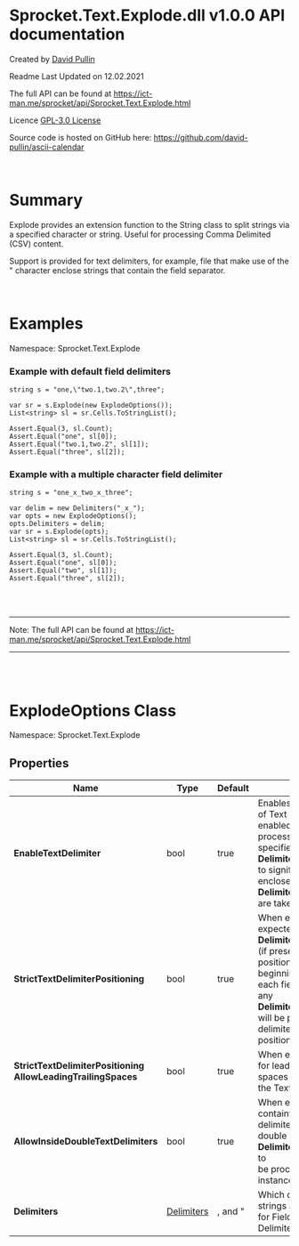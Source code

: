 # Sprocket.Text.Explode.dll v1.0.0 API documentation

Created by [David Pullin](https://ict-man.me)

Readme Last Updated on 12.02.2021

The full API can be found at https://ict-man.me/sprocket/api/Sprocket.Text.Explode.html

Licence [GPL-3.0 License](https://www.gnu.org/licenses/gpl-3.0.en.html)

Source code is hosted on GitHub here: https://github.com/david-pullin/ascii-calendar


<br>

# Summary

Explode provides an extension function to the String class to split strings via a specified character or string.  Useful for processing Comma Delimited (CSV) content.

Support is provided for text delimiters, for example, file that make use of the " character enclose strings that contain the field separator.

<br>


# Examples

Namespace: Sprocket.Text.Explode

### Example with default field delimiters

    string s = "one,\"two.1,two.2\",three";

    var sr = s.Explode(new ExplodeOptions());
    List<string> sl = sr.Cells.ToStringList();

    Assert.Equal(3, sl.Count);
    Assert.Equal("one", sl[0]);
    Assert.Equal("two.1,two.2", sl[1]);
    Assert.Equal("three", sl[2]);

### Example with a multiple character field delimiter

    string s = "one_x_two_x_three";

    var delim = new Delimiters("_x_");
    var opts = new ExplodeOptions();
    opts.Delimiters = delim;
    var sr = s.Explode(opts);
    List<string> sl = sr.Cells.ToStringList();

    Assert.Equal(3, sl.Count);
    Assert.Equal("one", sl[0]);
    Assert.Equal("two", sl[1]);
    Assert.Equal("three", sl[2]);

<br>
<br>

---
Note: The full API can be found at https://ict-man.me/sprocket/api/Sprocket.Text.Explode.html

---

<br>
<br>

# ExplodeOptions Class

Namespace: Sprocket.Text.Explode

## Properties

| Name | Type | Default | Summary |
|---|---|---|---|
| **EnableTextDelimiter** | bool | true | Enables the processing of Text Delimiters. When enabled, **Explode** will process instances of the specified **Delimiters.TextDelimiter** to signify that any enclosed **Delimiters.FieldDelimiter** are taken as content. |
| **StrictTextDelimiterPositioning** | bool | true | When enabled it is expected that the **Delimiters.TextDelimiter** (if present), it is positioned at then beginning and end of each field.  If disabled, any **Delimiters.TextDelimiter** will be processed as a delimiter regardless of its position. |
| **StrictTextDelimiterPositioning AllowLeadingTrailingSpaces** | bool | true | When enabled will allow for leading and trailing spaces before and after the Text Delimiters. |
| **AllowInsideDoubleTextDelimiters** | bool | true | When enabled, and when containted within text delimiters, allows for double instances of the **Delimiters.TextDelimiter** to <br>be processed as single instance content. |
| **Delimiters** | [Delimiters](https://ict-man.me/sprocket/api/Sprocket.Text.Explode.Delimiters.html) | , and " | Which character or strings are being used for Field and Text Delimiters. |

